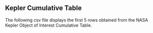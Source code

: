 ## Kepler Cumulative Table
<p>The following csv file displays the first 5 rows obtained from the NASA Kepler Object of Interest Cumulative Table.</p>
